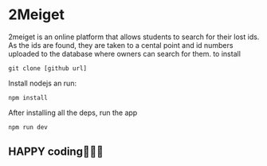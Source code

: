 # 2Meiget
2meiget is an online platform that allows students to search for their lost ids. As the ids are found, they are taken to a cental point and id numbers uploaded to the database where  owners can search for them.
to install
```git
git clone [github url]
```
Install nodejs an run:
```node
npm install
```
After installing all the deps, run the app
```npm 
npm run dev
``` 
## HAPPY coding🚀🚀🚀